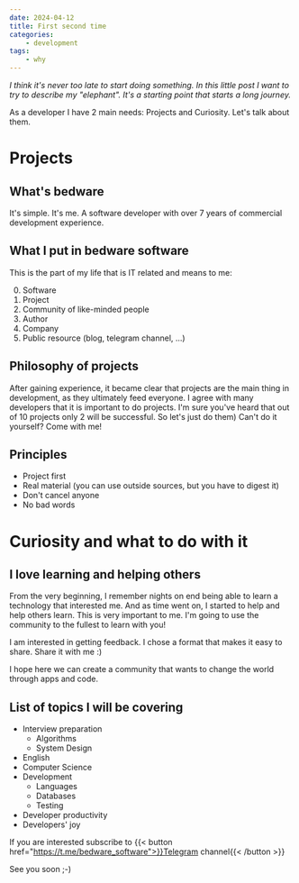 ```yaml
---
date: 2024-04-12
title: First second time
categories:
    - development
tags: 
    - why
---
```

*I think it's never too late to start doing something.
In this little post I want to try to describe my "elephant".
It's a starting point that starts a long journey.*

As a developer I have 2 main needs: Projects and Curiosity. Let's talk about them.

# Projects

## What's bedware
It's simple. It's me. A software developer with over 7 years of commercial development experience.

## What I put in bedware software
This is the part of my life that is IT related and means to me:

0. Software
1. Project 
2. Community of like-minded people
3. Author
4. Company
5. Public resource (blog, telegram channel, ...)

## Philosophy of projects
After gaining experience, it became clear that projects are the main thing in development, as they ultimately feed everyone.
I agree with many developers that it is important to do projects. I'm sure you've heard that out of 10 projects only 2 will be successful.
So let's just do them) Can't do it yourself? Come with me!

## Principles
- Project first
- Real material (you can use outside sources, but you have to digest it)
- Don't cancel anyone
- No bad words

# Curiosity and what to do with it

## I love learning and helping others
From the very beginning, I remember nights on end being able to learn a technology that interested me. And as time went on, I started to help and help others learn.
This is very important to me. I'm going to use the community to the fullest to learn with you!


I am interested in getting feedback. I chose a format that makes it easy to share. Share it with me :)


I hope here we can create a community that wants to change the world through apps and code.

## List of topics I will be covering
- Interview preparation
    - Algorithms
    - System Design
- English
- Computer Science
- Development
    - Languages
    - Databases
    - Testing
- Developer productivity
- Developers' joy

If you are interested subscribe to {{< button href="https://t.me/bedware_software">}}Telegram channel{{< /button >}}

See you soon ;-)

